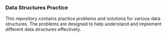 ### Data Structures Practice
This repository contains practice problems and solutions for various data structures. The problems are designed to help understand and implement different data structures effectively.